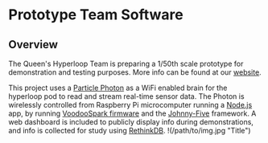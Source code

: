 # Prototype Team Software
## Overview
The Queen's Hyperloop Team is preparing a 1/50th scale prototype for demonstration and testing purposes. More info can be found at our [website](http://queenshyperloop.com/).

This project uses a [Particle Photon](https://store.particle.io/) as a WiFi enabled brain for the hyperloop pod to read and stream real-time sensor data. The Photon is wirelessly controlled from Raspberry Pi microcomputer running a [Node.js](https://nodejs.org/en/) app, by running [VoodooSpark firmware](https://github.com/voodootikigod/voodoospark) and the [Johnny-Five](http://johnny-five.io/) framework. A web dashboard is included to publicly display info during demonstrations, and info is collected for study using [RethinkDB](https://rethinkdb.com/).
!(/path/to/img.jpg "Title")

